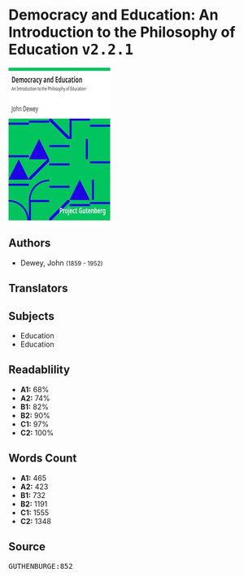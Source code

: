 # Democracy and Education: An Introduction to the Philosophy of Education <kbd>v2.2.1</kbd>

![](./cover.medium.jpg "")

## Authors


 - Dewey, John <small>(1859 - 1952)</small>

## Translators



## Subjects


 - Education
 - Education

## Readablility


 - **A1:** 68%
 - **A2:** 74%
 - **B1:** 82%
 - **B2:** 90%
 - **C1:** 97%
 - **C2:** 100%

## Words Count


 - **A1:** 465
 - **A2:** 423
 - **B1:** 732
 - **B2:** 1191
 - **C1:** 1555
 - **C2:** 1348

## Source


<kbd>GUTHENBURGE:852</kbd>

